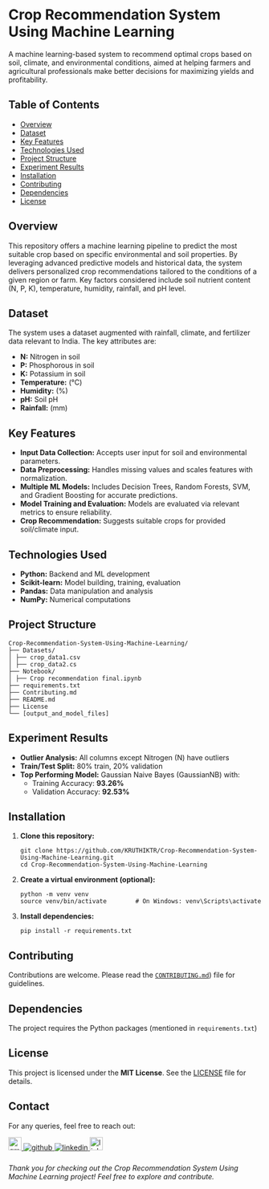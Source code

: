 # Crop Recommendation System Using Machine Learning
A machine learning-based system to recommend optimal crops based on soil, climate, and environmental conditions, aimed at helping farmers and agricultural professionals make better decisions for maximizing yields and profitability.

## Table of Contents
- [Overview](#overview)
- [Dataset](#dataset)
- [Key Features](#key-features)
- [Technologies Used](#technologies-used)
- [Project Structure](#project-structure)
- [Experiment Results](#experiment-results)
- [Installation](#installation)
- [Contributing](#contributing)
- [Dependencies](#Dependencies)
- [License](#license)

## Overview
This repository offers a machine learning pipeline to predict the most suitable crop based on specific environmental and soil properties. By leveraging advanced predictive models and historical data, the system delivers personalized crop recommendations tailored to the conditions of a given region or farm. Key factors considered include soil nutrient content (N, P, K), temperature, humidity, rainfall, and pH level.

## Dataset
The system uses a dataset augmented with rainfall, climate, and fertilizer data relevant to India. The key attributes are:
- **N:** Nitrogen in soil
- **P:** Phosphorous in soil
- **K:** Potassium in soil
- **Temperature:** (°C)
- **Humidity:** (%)
- **pH:** Soil pH
- **Rainfall:** (mm)

## Key Features
- **Input Data Collection:** Accepts user input for soil and environmental parameters.
- **Data Preprocessing:** Handles missing values and scales features with normalization.
- **Multiple ML Models:** Includes Decision Trees, Random Forests, SVM, and Gradient Boosting for accurate predictions.
- **Model Training and Evaluation:** Models are evaluated via relevant metrics to ensure reliability.
- **Crop Recommendation:** Suggests suitable crops for provided soil/climate input.

## Technologies Used

- **Python:** Backend and ML development
- **Scikit-learn:** Model building, training, evaluation
- **Pandas:** Data manipulation and analysis
- **NumPy:** Numerical computations

## Project Structure
```
Crop-Recommendation-System-Using-Machine-Learning/
├── Datasets/
│ ├── crop_data1.csv
│ ├── crop_data2.cs
├── Notebook/
│ ├── Crop recommendation final.ipynb
├── requirements.txt
├── Contributing.md
├── README.md
├── License
└── [output_and_model_files]
```
## Experiment Results
- **Outlier Analysis:** All columns except Nitrogen (N) have outliers
- **Train/Test Split:** 80% train, 20% validation
- **Top Performing Model:** Gaussian Naive Bayes (GaussianNB) with:
   - Training Accuracy: **93.26%**
   - Validation Accuracy: **92.53%**

## Installation

1. **Clone this repository:**
    ```
    git clone https://github.com/KRUTHIKTR/Crop-Recommendation-System-Using-Machine-Learning.git
    cd Crop-Recommendation-System-Using-Machine-Learning
    ```

2. **Create a virtual environment (optional):**
    ```
    python -m venv venv
    source venv/bin/activate        # On Windows: venv\Scripts\activate
    ```

3. **Install dependencies:**
    ```
    pip install -r requirements.txt
    ```
## Contributing

Contributions are welcome. Please read the [`CONTRIBUTING.md`](https://github.com/KRUTHIKTR/Crop-Recommendation-System-Using-Machine-Learning/blob/main/Contributing.md)) file for guidelines.

## Dependencies
The project requires the Python packages (mentioned in `requirements.txt`)

## License

This project is licensed under the **MIT License**. See the [LICENSE](LICENSE) file for details.

## Contact
For any queries, feel free to reach out:

<a href="mailto:kruthiktrgowda24@gmail.com" target="_blank">
  <img src="https://img.shields.io/static/v1?message=Gmail&logo=gmail&label=&color=D14836&logoColor=white&labelColor=&style=for-the-badge" height="26" alt="gmail logo"  />
</a>

<a href="https://github.com/KRUTHIKTR" target="_blank">
<img src=https://img.shields.io/badge/github-%2324292e.svg?&style=for-the-badge&logo=github&logoColor=white alt=github style="margin-bottom: 5px;" />
</a>

<a href="https://linkedin.com/in/kruthiktr" target="_blank">
<img src=https://img.shields.io/badge/linkedin-%231E77B5.svg?&style=for-the-badge&logo=linkedin&logoColor=white alt=linkedin style="margin-bottom: 5px;" />
</a>

<a href="https://linktr.ee/kruthik_tr" target="_blank">
  <img src="https://img.shields.io/static/v1?message=Linktree&logo=linktree&label=&color=1de9b6&logoColor=white&labelColor=&style=for-the-badge" height="26" alt="linktree logo"  />
</a>


###### Thank you for checking out the Crop Recommendation System Using Machine Learning project! Feel free to explore and contribute.
